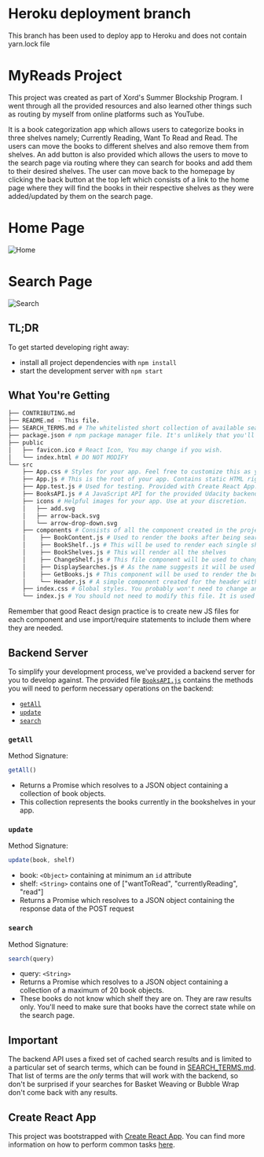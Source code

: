 # Heroku deployment branch

This branch has been used to deploy app to Heroku and does not contain yarn.lock file

# MyReads Project

This project was created as part of Xord's Summer Blockship Program. I went through all the provided resources and also learned other things such as routing by myself from online platforms such as YouTube. 

It is a book categorization app which allows users to categorize books in three shelves namely; Currently Reading, Want To Read and Read. The users can move the books to different shelves and also remove them from shelves. An add button is also provided which allows the users to move to the search page via routing where they can search for books and add them to their desired shelves. The user can move back to the homepage by clicking the back button at the top left which consists of a link to the home page where they will find the books in their respective shelves as they were added/updated by them on the search page.

# Home Page

![Home](https://user-images.githubusercontent.com/60378949/130049808-dc6fe2cc-6303-4296-ab4f-59f831508f1c.PNG)

# Search Page

![Search](https://user-images.githubusercontent.com/60378949/130049852-f0f6fb0b-a5ac-4b8e-8b0f-94f0b42db502.PNG)

## TL;DR

To get started developing right away:

* install all project dependencies with `npm install`
* start the development server with `npm start`

## What You're Getting
```bash
├── CONTRIBUTING.md
├── README.md - This file.
├── SEARCH_TERMS.md # The whitelisted short collection of available search terms for you to use with your app.
├── package.json # npm package manager file. It's unlikely that you'll need to modify this.
├── public
│   ├── favicon.ico # React Icon, You may change if you wish.
│   └── index.html # DO NOT MODIFY
└── src
    ├── App.css # Styles for your app. Feel free to customize this as you desire.
    ├── App.js # This is the root of your app. Contains static HTML right now.
    ├── App.test.js # Used for testing. Provided with Create React App. Testing is encouraged, but not required.
    ├── BooksAPI.js # A JavaScript API for the provided Udacity backend. Instructions for the methods are below.
    ├── icons # Helpful images for your app. Use at your discretion.
    │   ├── add.svg
    │   ├── arrow-back.svg
    │   └── arrow-drop-down.svg
    ├── components # Consists of all the component created in the project
    │    ├── BookContent.js # Used to render the books after being searched
    │    ├── BookShelf..js # This will be used to render each single shelves
    │    ├── BookShelves.js # This will render all the shelves
    │    ├── ChangeShelf.js # This file component will be used to change the shelves of the books according to the users needs and will update the BooksAPI
    │    ├── DisplaySearches.js # As the name suggests it will be used to display the book fetched after a user searches them by entering a term on the search bar 
    │    ├── GetBooks.js # This component will be used to render the books that the users currently has in their shelves
    │    └── Header.js # A simple component created for the header with an assumption that menus might be added in the future
    ├── index.css # Global styles. You probably won't need to change anything here.
    └── index.js # You should not need to modify this file. It is used for DOM rendering only.
```

Remember that good React design practice is to create new JS files for each component and use import/require statements to include them where they are needed.

## Backend Server

To simplify your development process, we've provided a backend server for you to develop against. The provided file [`BooksAPI.js`](src/BooksAPI.js) contains the methods you will need to perform necessary operations on the backend:

* [`getAll`](#getall)
* [`update`](#update)
* [`search`](#search)

### `getAll`

Method Signature:

```js
getAll()
```

* Returns a Promise which resolves to a JSON object containing a collection of book objects.
* This collection represents the books currently in the bookshelves in your app.

### `update`

Method Signature:

```js
update(book, shelf)
```

* book: `<Object>` containing at minimum an `id` attribute
* shelf: `<String>` contains one of ["wantToRead", "currentlyReading", "read"]  
* Returns a Promise which resolves to a JSON object containing the response data of the POST request

### `search`

Method Signature:

```js
search(query)
```

* query: `<String>`
* Returns a Promise which resolves to a JSON object containing a collection of a maximum of 20 book objects.
* These books do not know which shelf they are on. They are raw results only. You'll need to make sure that books have the correct state while on the search page.

## Important
The backend API uses a fixed set of cached search results and is limited to a particular set of search terms, which can be found in [SEARCH_TERMS.md](SEARCH_TERMS.md). That list of terms are the _only_ terms that will work with the backend, so don't be surprised if your searches for Basket Weaving or Bubble Wrap don't come back with any results.

## Create React App

This project was bootstrapped with [Create React App](https://github.com/facebookincubator/create-react-app). You can find more information on how to perform common tasks [here](https://github.com/facebookincubator/create-react-app/blob/master/packages/react-scripts/template/README.md).
